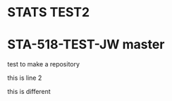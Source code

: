 
# STATS TEST2

# STA-518-TEST-JW master

test to make a repository

this is line 2

this is different
